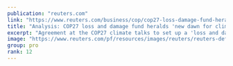 ```yaml
---
publication: "reuters.com"
link: "https://www.reuters.com/business/cop/cop27-loss-damage-fund-heralds-new-dawn-climate-justice-2022-11-20/"
title: "Analysis: COP27 loss and damage fund heralds 'new dawn for climate justice'"
excerpt: "Agreement at the COP27 climate talks to set up a 'loss and damage' fund marks a milestone in the long fight to get help for poor communities on the frontlines of global warming, said officials and cam"
image: "https://www.reuters.com/pf/resources/images/reuters/reuters-default.png?d=120"
group: pro
rank: 12
---
```

